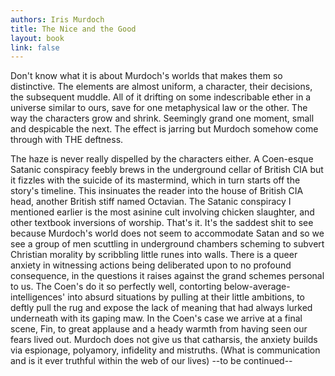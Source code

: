 ```yaml
---
authors: Iris Murdoch
title: The Nice and the Good
layout: book
link: false
---
```

Don't know what it is about Murdoch's worlds that makes them so distinctive. The elements are almost uniform, a character, their decisions, the subsequent muddle. All of it drifting on some indescribable ether in a universe similar to ours, save for one metaphysical law or the other. The way the characters grow and shrink. Seemingly grand one moment, small and despicable the next. The effect is jarring but Murdoch somehow come through with THE deftness.

The haze is never really dispelled by the characters either. A Coen-esque Satanic conspiracy feebly brews in the underground cellar of British CIA but it fizzles with the suicide of its mastermind, which in turn starts off the story's timeline. This insinuates the reader into the house of British CIA head, another British stiff named Octavian. The Satanic conspiracy I mentioned earlier is the most asinine cult involving chicken slaughter, and other textbook inversions of worship. That's it. It's the saddest shit to see because Murdoch's world does not seem to accommodate Satan and so we see a group of men scuttling in underground chambers scheming to subvert Christian morality by scribbling little runes into walls. There is a queer anxiety in witnessing actions being deliberated upon to no profound consequence, in the questions it raises against the grand schemes personal to us. The Coen's do it so perfectly well, contorting below-average-intelligences' into absurd situations by pulling at their little ambitions, to deftly pull the rug and expose the lack of meaning that had always lurked underneath with its gaping maw. In the Coen's case we arrive at a final scene, Fin, to great applause and a heady warmth from having seen our fears lived out. Murdoch does not give us that catharsis, the anxiety builds via espionage, polyamory, infidelity and mistruths. (What is communication and is it ever truthful within the web of our lives)
--to be continued--